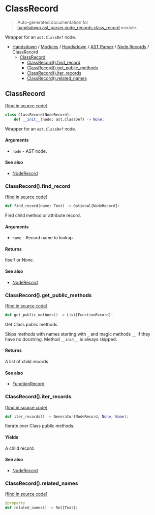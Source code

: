 # ClassRecord

> Auto-generated documentation for [handsdown.ast_parser.node_records.class_record](https://github.com/vemel/handsdown/blob/master/handsdown/ast_parser/node_records/class_record.py) module.

Wrapper for an `ast.ClassDef` node.

- [Handsdown](../../../README.md#-handsdown---python-documentation-generator) / [Modules](../../../MODULES.md#modules) / [Handsdown](../../index.md#handsdown) / [AST Parser](../index.md#ast-parser) / [Node Records](index.md#node-records) / ClassRecord
    - [ClassRecord](#classrecord)
        - [ClassRecord().find_record](#classrecordfind_record)
        - [ClassRecord().get_public_methods](#classrecordget_public_methods)
        - [ClassRecord().iter_records](#classrecorditer_records)
        - [ClassRecord().related_names](#classrecordrelated_names)

## ClassRecord

[[find in source code]](https://github.com/vemel/handsdown/blob/master/handsdown/ast_parser/node_records/class_record.py#L18)

```python
class ClassRecord(NodeRecord):
    def __init__(node: ast.ClassDef) -> None:
```

Wrapper for an `ast.ClassDef` node.

#### Arguments

- `node` - AST node.

#### See also

- [NodeRecord](node_record.md#noderecord)

### ClassRecord().find_record

[[find in source code]](https://github.com/vemel/handsdown/blob/master/handsdown/ast_parser/node_records/class_record.py#L40)

```python
def find_record(name: Text) -> Optional[NodeRecord]:
```

Find child method or attribute record.

#### Arguments

- `name` - Record name to lookup.

#### Returns

Itself or None.

#### See also

- [NodeRecord](node_record.md#noderecord)

### ClassRecord().get_public_methods

[[find in source code]](https://github.com/vemel/handsdown/blob/master/handsdown/ast_parser/node_records/class_record.py#L93)

```python
def get_public_methods() -> List[FunctionRecord]:
```

Get Class public methods.

Skips methods with names starting with `_` and magic methods  `__` if
they have no docstring. Method `__init__` is always skipped.

#### Returns

A list of child records.

#### See also

- [FunctionRecord](function_record.md#functionrecord)

### ClassRecord().iter_records

[[find in source code]](https://github.com/vemel/handsdown/blob/master/handsdown/ast_parser/node_records/class_record.py#L79)

```python
def iter_records() -> Generator[NodeRecord, None, None]:
```

Iterate over Class public methods.

#### Yields

A child record.

#### See also

- [NodeRecord](node_record.md#noderecord)

### ClassRecord().related_names

[[find in source code]](https://github.com/vemel/handsdown/blob/master/handsdown/ast_parser/node_records/class_record.py#L64)

```python
@property
def related_names() -> Set[Text]:
```
